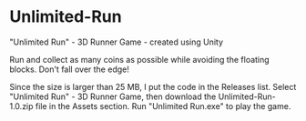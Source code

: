 # Unlimited-Run
"Unlimited Run" - 3D Runner Game - created using Unity

Run and collect as many coins as possible while avoiding the floating blocks. Don't fall over the edge!

Since the size is larger than 25 MB, I put the code in the Releases list. Select "Unlimited Run" - 3D Runner Game, then download the Unlimited-Run-1.0.zip file in the Assets section.
Run "Unlimited Run.exe" to play the game.
